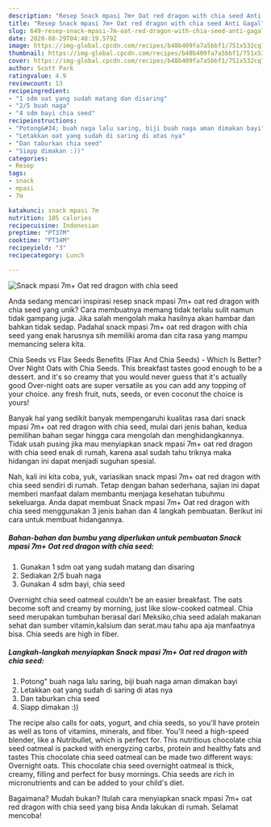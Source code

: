 ```yaml
---
description: "Resep Snack mpasi 7m+ Oat red dragon with chia seed Anti Gagal"
title: "Resep Snack mpasi 7m+ Oat red dragon with chia seed Anti Gagal"
slug: 649-resep-snack-mpasi-7m-oat-red-dragon-with-chia-seed-anti-gagal
date: 2020-08-29T04:48:19.579Z
image: https://img-global.cpcdn.com/recipes/b48b409fa7a5bbf1/751x532cq70/snack-mpasi-7m-oat-red-dragon-with-chia-seed-foto-resep-utama.jpg
thumbnail: https://img-global.cpcdn.com/recipes/b48b409fa7a5bbf1/751x532cq70/snack-mpasi-7m-oat-red-dragon-with-chia-seed-foto-resep-utama.jpg
cover: https://img-global.cpcdn.com/recipes/b48b409fa7a5bbf1/751x532cq70/snack-mpasi-7m-oat-red-dragon-with-chia-seed-foto-resep-utama.jpg
author: Scott Park
ratingvalue: 4.9
reviewcount: 13
recipeingredient:
- "1 sdm oat yang sudah matang dan disaring"
- "2/5 buah naga"
- "4 sdm bayi chia seed"
recipeinstructions:
- "Potong&#34; buah naga lalu saring, biji buah naga aman dimakan bayi"
- "Letakkan oat yang sudah di saring di atas nya"
- "Dan taburkan chia seed"
- "Siapp dimakan :))"
categories:
- Resep
tags:
- snack
- mpasi
- 7m

katakunci: snack mpasi 7m 
nutrition: 185 calories
recipecuisine: Indonesian
preptime: "PT37M"
cooktime: "PT34M"
recipeyield: "3"
recipecategory: Lunch

---
```



![Snack mpasi 7m+ Oat red dragon with chia seed](https://img-global.cpcdn.com/recipes/b48b409fa7a5bbf1/751x532cq70/snack-mpasi-7m-oat-red-dragon-with-chia-seed-foto-resep-utama.jpg)

Anda sedang mencari inspirasi resep snack mpasi 7m+ oat red dragon with chia seed yang unik? Cara membuatnya memang tidak terlalu sulit namun tidak gampang juga. Jika salah mengolah maka hasilnya akan hambar dan bahkan tidak sedap. Padahal snack mpasi 7m+ oat red dragon with chia seed yang enak harusnya sih memiliki aroma dan cita rasa yang mampu memancing selera kita.

Chia Seeds vs Flax Seeds Benefits (Flax And Chia Seeds) - Which Is Better? Over Night Oats with Chia Seeds. This breakfast tastes good enough to be a dessert. and it&#39;s so creamy that you would never guess that it&#39;s actually good Over-night oats are super versatile as you can add any topping of your choice. any fresh fruit, nuts, seeds, or even coconut the choice is yours!

Banyak hal yang sedikit banyak mempengaruhi kualitas rasa dari snack mpasi 7m+ oat red dragon with chia seed, mulai dari jenis bahan, kedua pemilihan bahan segar hingga cara mengolah dan menghidangkannya. Tidak usah pusing jika mau menyiapkan snack mpasi 7m+ oat red dragon with chia seed enak di rumah, karena asal sudah tahu triknya maka hidangan ini dapat menjadi suguhan spesial.


Nah, kali ini kita coba, yuk, variasikan snack mpasi 7m+ oat red dragon with chia seed sendiri di rumah. Tetap dengan bahan sederhana, sajian ini dapat memberi manfaat dalam membantu menjaga kesehatan tubuhmu sekeluarga. Anda dapat membuat Snack mpasi 7m+ Oat red dragon with chia seed menggunakan 3 jenis bahan dan 4 langkah pembuatan. Berikut ini cara untuk membuat hidangannya.

<!--inarticleads1-->

##### Bahan-bahan dan bumbu yang diperlukan untuk pembuatan Snack mpasi 7m+ Oat red dragon with chia seed:

1. Gunakan 1 sdm oat yang sudah matang dan disaring
1. Sediakan 2/5 buah naga
1. Gunakan 4 sdm bayi, chia seed


Overnight chia seed oatmeal couldn&#39;t be an easier breakfast. The oats become soft and creamy by morning, just like slow-cooked oatmeal. Chia seed merupakan tumbuhan berasal dari Meksiko,chia seed adalah makanan sehat dan sumber vitamin,kalsium dan serat.mau tahu apa aja manfaatnya bisa. Chia seeds are high in fiber. 

<!--inarticleads2-->

##### Langkah-langkah menyiapkan Snack mpasi 7m+ Oat red dragon with chia seed:

1. Potong&#34; buah naga lalu saring, biji buah naga aman dimakan bayi
1. Letakkan oat yang sudah di saring di atas nya
1. Dan taburkan chia seed
1. Siapp dimakan :))


The recipe also calls for oats, yogurt, and chia seeds, so you&#39;ll have protein as well as tons of vitamins, minerals, and fiber. You&#39;ll need a high-speed blender, like a Nutribullet, which is perfect for. This nutritious chocolate chia seed oatmeal is packed with energyzing carbs, protein and healthy fats and tastes This chocolate chia seed oatmeal can be made two different ways: Overnight oats. This chocolate chia seed overnight oatmeal is thick, creamy, filling and perfect for busy mornings. Chia seeds are rich in micronutrients and can be added to your child&#39;s diet. 

Bagaimana? Mudah bukan? Itulah cara menyiapkan snack mpasi 7m+ oat red dragon with chia seed yang bisa Anda lakukan di rumah. Selamat mencoba!
